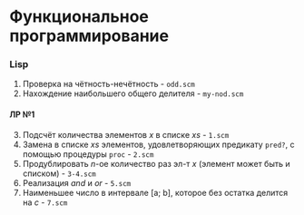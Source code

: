 # Функциональное программирование
### Lisp
1. Проверка на чётность-нечётность - `odd.scm`        
2. Нахождение наибольшего общего делителя - `my-nod.scm`      
#### ЛР №1
3. Подсчёт количествa элементов *x* в списке *xs* - `1.scm`      
4. Замена в списке *xs* элементов, удовлетворяющих предикату `pred?`, с помощью процедуры `proc` - `2.scm`      
5. Продублировать *n*-ое количество раз эл-т *x* (элемент может быть и списком) - `3-4.scm`       
6. Реализация *and* и *or* - `5.scm`         
7. Наименьшее число в интервале [a; b], которое без остатка делится на *c* - `7.scm`
